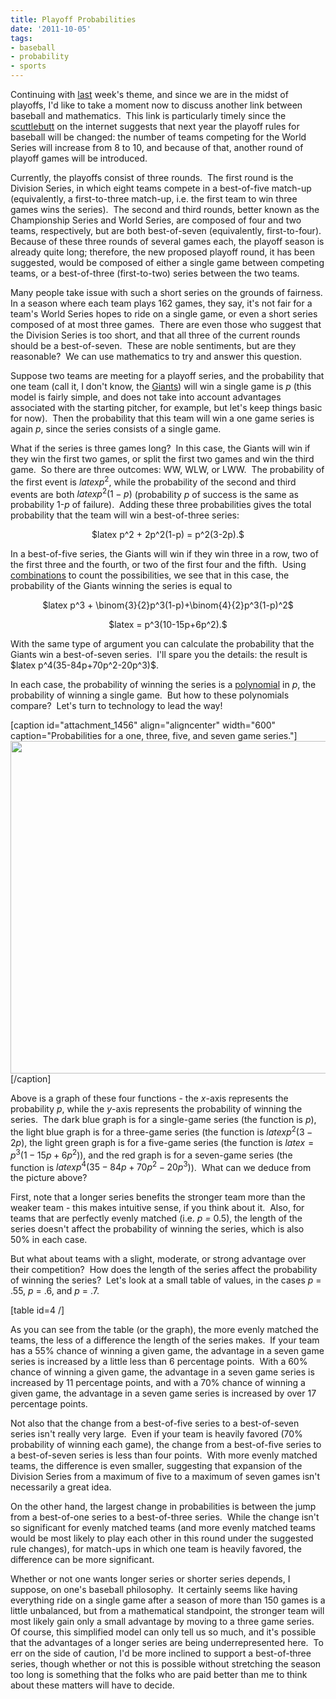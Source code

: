 ```yaml
---
title: Playoff Probabilities
date: '2011-10-05'
tags:
- baseball
- probability
- sports
---
```


Continuing with <a href="http://www.mathgoespop.com/2011/09/moneyball.html">last</a> week's theme, and since we are in the midst of playoffs, I'd like to take a moment now to discuss another link between baseball and mathematics.  This link is particularly timely since the <a href="http://www.baseball-reference.com/blog/archives/10800">scuttlebutt</a> on the internet suggests that next year the playoff rules for baseball will be changed: the number of teams competing for the World Series will increase from 8 to 10, and because of that, another round of playoff games will be introduced.

Currently, the playoffs consist of three rounds.  The first round is the Division Series, in which eight teams compete in a best-of-five match-up (equivalently, a first-to-three match-up, i.e. the first team to win three games wins the series).  The second and third rounds, better known as the Championship Series and World Series, are composed of four and two teams, respectively, but are both best-of-seven (equivalently, first-to-four).  Because of these three rounds of several games each, the playoff season is already quite long; therefore, the new proposed playoff round, it has been suggested, would be composed of either a single game between competing teams, or a best-of-three (first-to-two) series between the two teams.

Many people take issue with such a short series on the grounds of fairness.  In a season where each team plays 162 games, they say, it's not fair for a team's World Series hopes to ride on a single game, or even a short series composed of at most three games.  There are even those who suggest that the Division Series is too short, and that all three of the current rounds should be a best-of-seven.  These are noble sentiments, but are they reasonable?  We can use mathematics to try and answer this question.

Suppose two teams are meeting for a playoff series, and the probability that one team (call it, I don't know, the <a href="http://sanfrancisco.giants.mlb.com/index.jsp?c_id=sf">Giants</a>) will win a single game is <em>p</em> (this model is fairly simple, and does not take into account advantages associated with the starting pitcher, for example, but let's keep things basic for now).  Then the probability that this team will win a one game series is again <em>p</em>, since the series consists of a single game.

What if the series is three games long?  In this case, the Giants will win if they win the first two games, or split the first two games and win the third game.  So there are three outcomes: WW, WLW, or LWW.  The probability of the first event is $latex p^2$, while the probability of the second and third events are both $latex p^2(1-p)$ (probability <em>p</em> of success is the same as probability 1-<em>p</em> of failure).  Adding these three probabilities gives the total probability that the team will win a best-of-three series:
<p style="text-align: center;">$latex p^2 + 2p^2(1-p) = p^2(3-2p).$</p>
<p style="text-align: left;">In a best-of-five series, the Giants will win if they win three in a row, two of the first three and the fourth, or two of the first four and the fifth.  Using <a href="http://en.wikipedia.org/wiki/Combination">combinations</a> to count the possibilities, we see that in this case, the probability of the Giants winning the series is equal to</p>
<p style="text-align: center;">$latex p^3 + \binom{3}{2}p^3(1-p)+\binom{4}{2}p^3(1-p)^2$</p>
<p style="text-align: center;">$latex = p^3(10-15p+6p^2).$</p>
<p style="text-align: left;">With the same type of argument you can calculate the probability that the Giants win a best-of-seven series.  I'll spare you the details: the result is $latex p^4(35-84p+70p^2-20p^3)$.</p>
<p style="text-align: left;">In each case, the probability of winning the series is a <a href="http://en.wikipedia.org/wiki/Polynomial">polynomial</a> in <em>p</em>, the probability of winning a single game.  But how to these polynomials compare?  Let's turn to technology to lead the way!</p>


[caption id="attachment_1456" align="aligncenter" width="600" caption="Probabilities for a one, three, five, and seven game series."]<a href="http://www.mathgoespop.com/images/2011/10/Picture-5.png"><img class="size-full wp-image-1456" title="Picture 5" src="http://www.mathgoespop.com/images/2011/10/Picture-5.png" alt="" width="600" height="532" /></a>[/caption]

Above is a graph of these four functions - the <em>x</em>-axis represents the probability <em>p</em>, while the <em>y</em>-axis represents the probability of winning the series.  The dark blue graph is for a single-game series (the function is <em>p</em>), the light blue graph is for a three-game series (the function is $latex p^2(3-2p)$, the light green graph is for a five-game series (the function is $latex = p^3(1-15p+6p^2)$), and the red graph is for a seven-game series (the function is $latex p^4(35-84p+70p^2-20p^3)$).  What can we deduce from the picture above?

First, note that a longer series benefits the stronger team more than the weaker team - this makes intuitive sense, if you think about it.  Also, for teams that are perfectly evenly matched (i.e. <em>p = </em>0.5), the length of the series doesn't affect the probability of winning the series, which is also 50% in each case.

But what about teams with a slight, moderate, or strong advantage over their competition?  How does the length of the series affect the probability of winning the series?  Let's look at a small table of values, in the cases <em>p</em> = .55, <em>p</em> = .6, and <em>p</em> = .7.

[table id=4 /]

As you can see from the table (or the graph), the more evenly matched the teams, the less of a difference the length of the series makes.  If your team has a 55% chance of winning a given game, the advantage in a seven game series is increased by a little less than 6 percentage points.  With a 60% chance of winning a given game, the advantage in a seven game series is increased by 11 percentage points, and with a 70% chance of winning a given game, the advantage in a seven game series is increased by over 17 percentage points.

Not also that the change from a best-of-five series to a best-of-seven series isn't really very large.  Even if your team is heavily favored (70% probability of winning each game), the change from a best-of-five series to a best-of-seven series is less than four points.  With more evenly matched teams, the difference is even smaller, suggesting that expansion of the Division Series from a maximum of five to a maximum of seven games isn't necessarily a great idea.

On the other hand, the largest change in probabilities is between the jump from a best-of-one series to a best-of-three series.  While the change isn't so significant for evenly matched teams (and more evenly matched teams would be most likely to play each other in this round under the suggested rule changes), for match-ups in which one team is heavily favored, the difference can be more significant.

Whether or not one wants longer series or shorter series depends, I suppose, on one's baseball philosophy.  It certainly seems like having everything ride on a single game after a season of more than 150 games is a little unbalanced, but from a mathematical standpoint, the stronger team will most likely gain only a small advantage by moving to a three game series.  Of course, this simplified model can only tell us so much, and it's possible that the advantages of a longer series are being underrepresented here.  To err on the side of caution, I'd be more inclined to support a best-of-three series, though whether or not this is possible without stretching the season too long is something that the folks who are paid better than me to think about these matters will have to decide.

